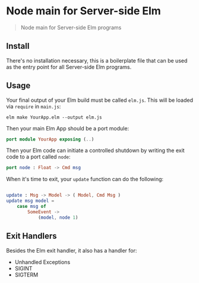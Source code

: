 # Node main for Server-side Elm

> Node main for Server-side Elm programs

## Install

There's no installation necessary, this is a boilerplate file that can be used as the entry point for all Server-side Elm programs.

## Usage

Your final output of your Elm build must be called `elm.js`. This will be loaded via `require` in `main.js`:

```
elm make YourApp.elm --output elm.js
```

Then your main Elm App should be a port module:

```elm
port module YourApp exposing (..)

```

Then your Elm code can initiate a controlled shutdown by writing the exit code to a port called `node`:

```elm
port node : Float -> Cmd msg
```

When it's time to exit, your `update` function can do the following:

```elm

update : Msg -> Model -> ( Model, Cmd Msg )
update msg model =
    case msg of
		SomeEvent ->
			(model, node 1)
```

## Exit Handlers

Besides the Elm exit handler, it also has a handler for:

* Unhandled Exceptions
* SIGINT
* SIGTERM
